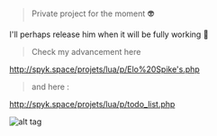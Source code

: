> Private project for the moment :alien:

I'll perhaps release him when it will be fully working :turtle:

> Check my advancement here 

  http://spyk.space/projets/lua/p/Elo%20Spike's.php
  
> and here :

  http://spyk.space/projets/lua/p/todo_list.php

![alt tag](http://i.imgur.com/aA4Rzgy.png)
